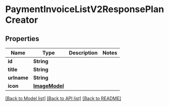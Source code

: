 # PaymentInvoiceListV2ResponsePlanCreator

## Properties
Name | Type | Description | Notes
------------ | ------------- | ------------- | -------------
**id** | **String** |  | 
**title** | **String** |  | 
**urlname** | **String** |  | 
**icon** | [**ImageModel**](ImageModel.md) |  | 

[[Back to Model list]](../README.md#documentation-for-models) [[Back to API list]](../README.md#documentation-for-api-endpoints) [[Back to README]](../README.md)


